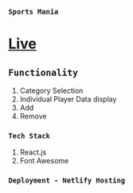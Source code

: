 ### `Sports Mania`

# [Live](https://sports-mania-web.netlify.app/)

## `Functionality`
1. Category Selection
2. Individual Player Data display
3. Add 
4. Remove

### `Tech Stack`
1. React.js
2. Font Awesome

### `Deployment - Netlify Hosting`